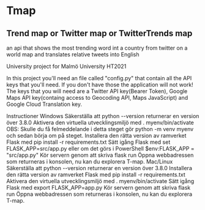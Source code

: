 # Tmap
## Trend map or Twitter map or TwitterTrends map
an api that shows the most trending word int a country from twitter on a world map
and translates relative tweets into English

University project for Malmö University HT2021

In this project you'll need an file called "config.py" that contain all the API keys that you'll need. If you don't have those the application will not work!
The keys that you will need are a Twitter API key(Bearer Token), Google Maps API key(containg access to Geocoding API, Maps JavaScript) and Google Cloud Translation key. 

Instructioner
Windows
Säkerställa att ​​python --version returnerar en version över 3.8.0
Aktivera den virtuella utvecklingsmiljö med . myenv/bin/activate OBS: Skulle du få felmeddelande i detta steget gör python -m venv myenv och sedan börja om på steget.
Installera den rätta version av ramverket Flask med pip install -r requirements.txt
Sätt igång Flask med set FLASK_APP=src/app.py eller om det görs i PowerShell $env:FLASK_APP = "src/app.py"
Kör servern genom att skriva flask run
Öppna webbadressen som returneras i konsolen, nu kan du explorera T-map.
Mac/Linux
Säkerställa att ​​python --version returnerar en version över 3.8.0
Installera den rätta version av ramverket Flask med pip install -r requirements.txt
Aktivera den virtuella utvecklingsmiljö med . myenv/bin/activate
Sätt igång Flask med export FLASK_APP=app.py
Kör servern genom att skriva flask run
Öppna webbadressen som returneras i konsolen, nu kan du explorera T-map.
